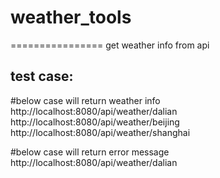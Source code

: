 # weather_tools
================
get weather info from api

test case:
-------------

#below case will return weather info
http://localhost:8080/api/weather/dalian  
http://localhost:8080/api/weather/beijing  
http://localhost:8080/api/weather/shanghai  

#below case will return error message  
http://localhost:8080/api/weather/dalian
